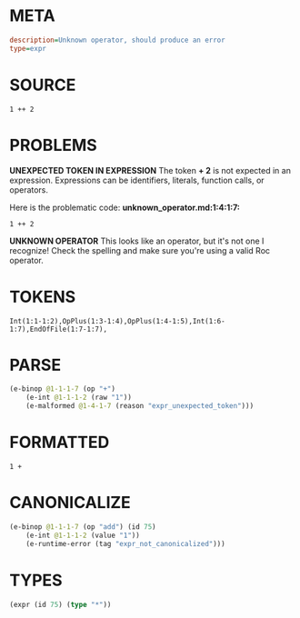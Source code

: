 # META
~~~ini
description=Unknown operator, should produce an error
type=expr
~~~
# SOURCE
~~~roc
1 ++ 2
~~~
# PROBLEMS
**UNEXPECTED TOKEN IN EXPRESSION**
The token **+ 2** is not expected in an expression.
Expressions can be identifiers, literals, function calls, or operators.

Here is the problematic code:
**unknown_operator.md:1:4:1:7:**
```roc
1 ++ 2
```


**UNKNOWN OPERATOR**
This looks like an operator, but it's not one I recognize!
Check the spelling and make sure you're using a valid Roc operator.

# TOKENS
~~~zig
Int(1:1-1:2),OpPlus(1:3-1:4),OpPlus(1:4-1:5),Int(1:6-1:7),EndOfFile(1:7-1:7),
~~~
# PARSE
~~~clojure
(e-binop @1-1-1-7 (op "+")
	(e-int @1-1-1-2 (raw "1"))
	(e-malformed @1-4-1-7 (reason "expr_unexpected_token")))
~~~
# FORMATTED
~~~roc
1 + 
~~~
# CANONICALIZE
~~~clojure
(e-binop @1-1-1-7 (op "add") (id 75)
	(e-int @1-1-1-2 (value "1"))
	(e-runtime-error (tag "expr_not_canonicalized")))
~~~
# TYPES
~~~clojure
(expr (id 75) (type "*"))
~~~
